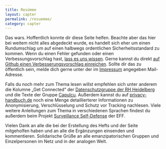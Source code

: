 ```yaml
---
title: Resümee
layout: capter
permalink: /resuemee/
category: capter
---
```

Das wars. Hoffentlich konnte dir diese Seite helfen. Beachte aber das hier bei weitem nicht alles abgedeckt wurde, es handelt sich eher um einen Rundumschlag um auf einen halbwegs ordentlichen Sicherheitsstandard zu kommen. 
Wenn du einen Fehler gefunden oder einen Verbessungsvorschlag hast, [lass es uns wissen](https://github.com/beschlagnahmt-org/beschlagnahmt/issues). 
Gerne kannst du direkt [auf Github einen Verbesserungsvorschlag einreichen](https://github.com/beschlagnahmt-org/beschlagnahmt/pulls).
Sollte dir das zu öffentlich sein, melde dich gerne unter der im [Impressum](/impressum) angegeben Mail-Adresse.

Falls du noch mehr zum Thema lesen willst empfehlen sich unter anderem die Kolumne „Get Connected“ der [Datenschutzgruppe der RH Heidelberg](https://datenschmutz.de/gc/) und die Texte der Gruppe [Capulcu](https://capulcu.blackblogs.org/). 
Außerdem kannst du auf [privacy-handbuch.de](https://privacy-handbuch.de) noch eine Menge detaillierterer Informationen zu Anonymisierung, Verschlüsselung und Schutz vor Tracking nachlesen.
Viele weitere Anleitungen zum Thema in verschiedenen Sprachen findest du außerdem beim Projekt [Surveillance Self-Defense](https://ssd.eff.org/) der EFF.

Vielen Dank an alle die bei der Erstellung des Hefts und der Seite mitgeholfen haben und an alle die Ergänzungen einsenden und kommentieren. Solidarische Grüße an alle emanzipatorischen Gruppen und Einzelpersonen im Netz und in der analogen Welt.
